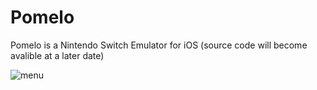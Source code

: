 # Pomelo
Pomelo is a Nintendo Switch Emulator for iOS (source code will become avalible at a later date)

![menu](https://github.com/stossy11/Pomelo/blob/main/images/IMG_081EF53F67C9-1.jpeg?size=512)
